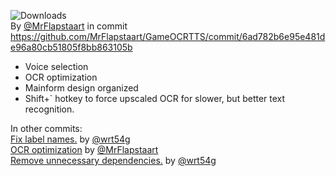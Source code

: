 ![Downloads](https://img.shields.io/github/downloads/MrFlapstaart/GameOCRTTS/1.4/total?style=for-the-badge)<br>
By [@MrFlapstaart](https://github.com/MrFlapstaart/) in commit https://github.com/MrFlapstaart/GameOCRTTS/commit/6ad782b6e95e481de96a80cb51805f8bb863105b
- Voice selection
- OCR optimization
- Mainform design organized
- Shift+` hotkey to force upscaled OCR for slower, but better text recognition.

In other commits:<br>
[Fix label names.](https://github.com/MrFlapstaart/GameOCRTTS/commit/f69fb752b9628ccbe5e2f6d3bfbebc9d8b5c9a02) by [@wrt54g](https://github.com/wrt54g/)<br>
[OCR optimization](https://github.com/MrFlapstaart/GameOCRTTS/commit/c8366243276d5268bfe8dd733e4fe351d70c44c0) by [@MrFlapstaart](https://github.com/MrFlapstaart/)<br>
[Remove unnecessary dependencies.](https://github.com/MrFlapstaart/GameOCRTTS/commit/9986fff1d23387917cdf6650898408e2085a6033) by [@wrt54g](https://github.com/wrt54g/)
